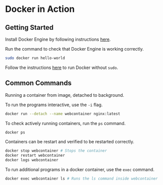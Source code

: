 # Docker in Action

## Getting Started

Install Docker Engine by following instructions [here](https://docs.docker.com/engine/install/ubuntu/).

Run the command to check that Docker Engine is working correctly.

```bash
sudo docker run hello-world
```

Follow the instructions [here](https://www.digitalocean.com/community/tutorials/how-to-install-and-use-docker-on-ubuntu-20-04) to run Docker without `sudo`.

## Common Commands

Running a container from image, detached to background.

To run the programs interactive, use the `-i` flag.

```bash
docker run --detach --name webcontainer nginx:latest
```

To check actively running containers, run the `ps` command.

```bash
docker ps
```

Containers can be restart and verified to be restarted correctly.

```bash
docker stop webcontainer # Stops the container
docker restart webcontainer
docker logs webcontainer
```

To run additional programs in a docker container, use the `exec` command.

```bash
docker exec webcontainer ls # Runs the ls command inside webcontainer
```
